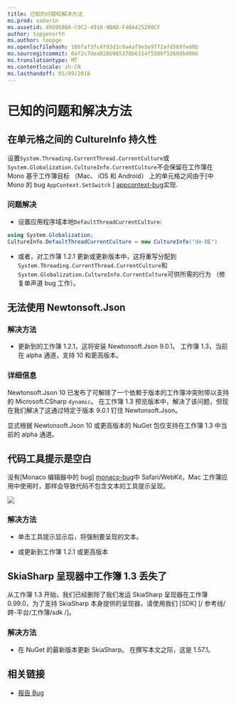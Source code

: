 ```yaml
---
title: 已知的问题和解决方法
ms.prod: xamarin
ms.assetid: 495958BA-C9C2-4910-9BAD-F48A425208CF
author: topgenorth
ms.author: toopge
ms.openlocfilehash: 186faf3fc4f93d1c9a4af9e3e9f72afd569fed8b
ms.sourcegitcommit: 0a72c7dea020b965378b6314f558bf5360dbd066
ms.translationtype: MT
ms.contentlocale: zh-CN
ms.lasthandoff: 05/09/2018
---
```

# <a name="known-issues--workarounds"></a>已知的问题和解决方法

## <a name="persistence-of-cultureinfo-across-cells"></a>在单元格之间的 CultureInfo 持久性

设置`System.Threading.CurrentThread.CurrentCulture`或`System.Globalization.CultureInfo.CurrentCulture`不会保留在工作簿在 Mono 基于工作簿目标 （Mac、 iOS 和 Android） 上的单元格之间由于[中 Mono 的 bug `AppContext.SetSwitch` ] [ appcontext-bug]实现.

### <a name="workarounds"></a>问题解决

* 设置应用程序域本地`DefaultThreadCurrentCulture`:
```csharp
using System.Globalization;
CultureInfo.DefaultThreadCurrentCulture = new CultureInfo("de-DE")
```

* 或者，对工作簿 1.2.1 更新或更新版本中，这将重写分配到`System.Threading.CurrentThread.CurrentCulture`和`System.Globalization.CultureInfo.CurrentCulture`可供所需的行为 （修复单声道 bug 工作）。

## <a name="unable-to-use-newtonsoftjson"></a>无法使用 Newtonsoft.Json

### <a name="workaround"></a>解决方法

* 更新到的工作簿 1.2.1，这将安装 Newtonsoft.Json 9.0.1。
  工作簿 1.3，当前在 alpha 通道，支持 10 和更高版本。

### <a name="details"></a>详细信息

Newtonsoft.Json 10 已发布了可解除了一个依赖于版本的工作簿冲突附带以支持的 Microsoft.CSharp `dynamic`。 在工作簿 1.3 预览版本中，解决了该问题，但现在我们解决了这通过特定于版本 9.0.1 钉住 Newtonsoft.Json。

显式根据 Newtonsoft.Json 10 或更高版本的 NuGet 包仅支持在工作簿 1.3 中当前的 alpha 通道。

## <a name="code-tooltips-are-blank"></a>代码工具提示是空白

没有[Monaco 编辑器中的 bug] [ monaco-bug]中 Safari/WebKit，Mac 工作簿应用中使用时，那样会导致代码不包含文本的工具提示呈现。

![](general-images/monaco-signature-help-bug.png)

### <a name="workaround"></a>解决方法

* 单击工具提示显示后，将强制要呈现的文本。

* 或更新到工作簿 1.2.1 或更高版本

[appcontext-bug]: https://bugzilla.xamarin.com/show_bug.cgi?id=54448
[monaco-bug]: https://github.com/Microsoft/monaco-editor/issues/408

## <a name="skiasharp-renderers-are-missing-in-workbooks-13"></a>SkiaSharp 呈现器中工作簿 1.3 丢失了

从工作簿 1.3 开始，我们已经删除了我们发运 SkiaSharp 呈现器在工作簿 0.99.0，为了支持 SkiaSharp 本身提供的呈现器，请使用我们 [SDK] [/ 参考线/跨-平台/工作簿/sdk /]。

### <a name="workaround"></a>解决方法

* 在 NuGet 的最新版本更新 SkiaSharp。 在撰写本文之际，这是 1.57.1。

## <a name="related-links"></a>相关链接

- [报告 Bug](~/tools/workbooks/install.md#reporting-bugs)
